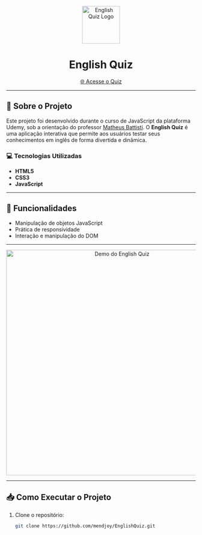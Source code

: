<p align="center">
    <img width="100" src="imagens/readme/quiz.png" alt="English Quiz Logo"/>
</p>

<h1 align="center">English Quiz</h1>

<p align="center">
    <a href="https://mendjoy.github.io/EnglishQuiz/">🌐 Acesse o Quiz</a>
</p>

---

## 📝 Sobre o Projeto

Este projeto foi desenvolvido durante o curso de JavaScript da plataforma Udemy, sob a orientação do professor [Matheus Battisti](https://www.udemy.com/user/matheus-battisti/). O **English Quiz** é uma aplicação interativa que permite aos usuários testar seus conhecimentos em inglês de forma divertida e dinâmica.

### 💻 Tecnologias Utilizadas

- **HTML5**
- **CSS3**
- **JavaScript**

---

## 🚀 Funcionalidades

- Manipulação de objetos JavaScript
- Prática de responsividade
- Interação e manipulação do DOM

---

<p align="center">
    <img width="600" src="imagens/readme/quiz.gif" alt="Demo do English Quiz"/>
</p>

---

## 📥 Como Executar o Projeto

1. Clone o repositório:
   ```bash
   git clone https://github.com/mendjoy/EnglishQuiz.git
